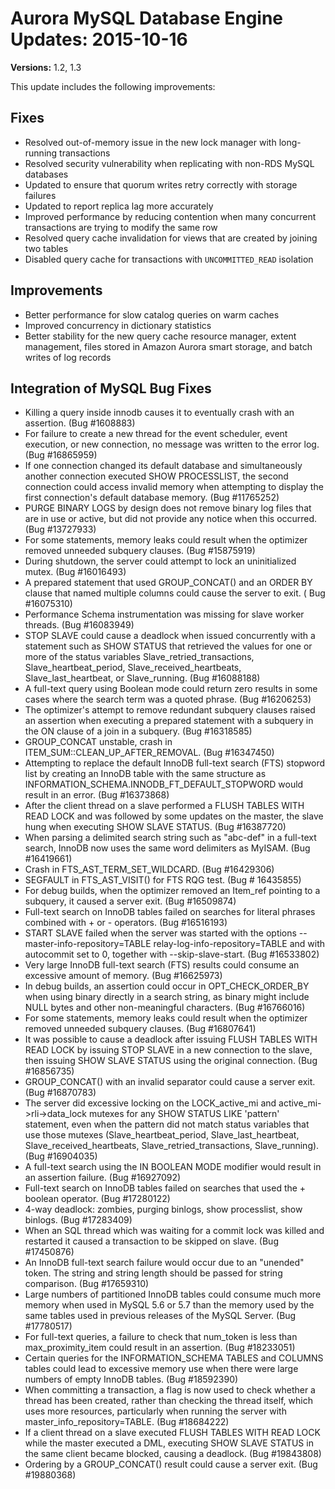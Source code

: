 # Aurora MySQL Database Engine Updates: 2015\-10\-16<a name="AuroraMySQL.Updates.20151016"></a>

**Versions:** 1\.2, 1\.3

This update includes the following improvements:

## Fixes<a name="AuroraMySQL.Updates.20151016.Fixes"></a>
+ Resolved out\-of\-memory issue in the new lock manager with long\-running transactions
+ Resolved security vulnerability when replicating with non\-RDS MySQL databases
+ Updated to ensure that quorum writes retry correctly with storage failures
+ Updated to report replica lag more accurately
+ Improved performance by reducing contention when many concurrent transactions are trying to modify the same row
+ Resolved query cache invalidation for views that are created by joining two tables
+ Disabled query cache for transactions with `UNCOMMITTED_READ` isolation

## Improvements<a name="AuroraMySQL.Updates.20151016.Improvements"></a>
+ Better performance for slow catalog queries on warm caches
+ Improved concurrency in dictionary statistics
+ Better stability for the new query cache resource manager, extent management, files stored in Amazon Aurora smart storage, and batch writes of log records

## Integration of MySQL Bug Fixes<a name="AuroraMySQL.Updates.20151016.BugFixes"></a>
+ Killing a query inside innodb causes it to eventually crash with an assertion\. \(Bug \#1608883\)
+ For failure to create a new thread for the event scheduler, event execution, or new connection, no message was written to the error log\. \(Bug \#16865959\)
+ If one connection changed its default database and simultaneously another connection executed SHOW PROCESSLIST, the second connection could access invalid memory when attempting to display the first connection's default database memory\. \(Bug \#11765252\)
+ PURGE BINARY LOGS by design does not remove binary log files that are in use or active, but did not provide any notice when this occurred\. \(Bug \#13727933\)
+ For some statements, memory leaks could result when the optimizer removed unneeded subquery clauses\. \(Bug \#15875919\) 
+ During shutdown, the server could attempt to lock an uninitialized mutex\. \(Bug \#16016493\)
+ A prepared statement that used GROUP\_CONCAT\(\) and an ORDER BY clause that named multiple columns could cause the server to exit\. \( Bug \#16075310\)
+ Performance Schema instrumentation was missing for slave worker threads\. \(Bug \#16083949\)
+ STOP SLAVE could cause a deadlock when issued concurrently with a statement such as SHOW STATUS that retrieved the values for one or more of the status variables Slave\_retried\_transactions, Slave\_heartbeat\_period, Slave\_received\_heartbeats, Slave\_last\_heartbeat, or Slave\_running\. \(Bug \#16088188\)
+ A full\-text query using Boolean mode could return zero results in some cases where the search term was a quoted phrase\. \(Bug \#16206253\)
+ The optimizer's attempt to remove redundant subquery clauses raised an assertion when executing a prepared statement with a subquery in the ON clause of a join in a subquery\. \(Bug \#16318585\)
+ GROUP\_CONCAT unstable, crash in ITEM\_SUM::CLEAN\_UP\_AFTER\_REMOVAL\. \(Bug \#16347450\)
+ Attempting to replace the default InnoDB full\-text search \(FTS\) stopword list by creating an InnoDB table with the same structure as INFORMATION\_SCHEMA\.INNODB\_FT\_DEFAULT\_STOPWORD would result in an error\. \(Bug \#16373868\)
+ After the client thread on a slave performed a FLUSH TABLES WITH READ LOCK and was followed by some updates on the master, the slave hung when executing SHOW SLAVE STATUS\. \(Bug \#16387720\)
+ When parsing a delimited search string such as "abc\-def" in a full\-text search, InnoDB now uses the same word delimiters as MyISAM\. \(Bug \#16419661\)
+ Crash in FTS\_AST\_TERM\_SET\_WILDCARD\. \(Bug \#16429306\)
+ SEGFAULT in FTS\_AST\_VISIT\(\) for FTS RQG test\. \(Bug \# 16435855\)
+ For debug builds, when the optimizer removed an Item\_ref pointing to a subquery, it caused a server exit\. \(Bug \#16509874\)
+ Full\-text search on InnoDB tables failed on searches for literal phrases combined with \+ or \- operators\. \(Bug \#16516193\)
+ START SLAVE failed when the server was started with the options \-\-master\-info\-repository=TABLE relay\-log\-info\-repository=TABLE and with autocommit set to 0, together with \-\-skip\-slave\-start\. \(Bug \#16533802\)
+ Very large InnoDB full\-text search \(FTS\) results could consume an excessive amount of memory\. \(Bug \#16625973\)
+ In debug builds, an assertion could occur in OPT\_CHECK\_ORDER\_BY when using binary directly in a search string, as binary might include NULL bytes and other non\-meaningful characters\. \(Bug \#16766016\)
+ For some statements, memory leaks could result when the optimizer removed unneeded subquery clauses\. \(Bug \#16807641\)
+ It was possible to cause a deadlock after issuing FLUSH TABLES WITH READ LOCK by issuing STOP SLAVE in a new connection to the slave, then issuing SHOW SLAVE STATUS using the original connection\. \(Bug \#16856735\)
+ GROUP\_CONCAT\(\) with an invalid separator could cause a server exit\. \(Bug \#16870783\)
+ The server did excessive locking on the LOCK\_active\_mi and active\_mi\->rli\->data\_lock mutexes for any SHOW STATUS LIKE 'pattern' statement, even when the pattern did not match status variables that use those mutexes \(Slave\_heartbeat\_period, Slave\_last\_heartbeat, Slave\_received\_heartbeats, Slave\_retried\_transactions, Slave\_running\)\. \(Bug \#16904035\)
+ A full\-text search using the IN BOOLEAN MODE modifier would result in an assertion failure\. \(Bug \#16927092\)
+ Full\-text search on InnoDB tables failed on searches that used the \+ boolean operator\. \(Bug \#17280122\)
+ 4\-way deadlock: zombies, purging binlogs, show processlist, show binlogs\. \(Bug \#17283409\)
+ When an SQL thread which was waiting for a commit lock was killed and restarted it caused a transaction to be skipped on slave\. \(Bug \#17450876\)
+ An InnoDB full\-text search failure would occur due to an "unended" token\. The string and string length should be passed for string comparison\. \(Bug \#17659310\)
+ Large numbers of partitioned InnoDB tables could consume much more memory when used in MySQL 5\.6 or 5\.7 than the memory used by the same tables used in previous releases of the MySQL Server\. \(Bug \#17780517\)
+ For full\-text queries, a failure to check that num\_token is less than max\_proximity\_item could result in an assertion\. \(Bug \#18233051\)
+ Certain queries for the INFORMATION\_SCHEMA TABLES and COLUMNS tables could lead to excessive memory use when there were large numbers of empty InnoDB tables\. \(Bug \#18592390\)
+ When committing a transaction, a flag is now used to check whether a thread has been created, rather than checking the thread itself, which uses more resources, particularly when running the server with master\_info\_repository=TABLE\. \(Bug \#18684222\)
+ If a client thread on a slave executed FLUSH TABLES WITH READ LOCK while the master executed a DML, executing SHOW SLAVE STATUS in the same client became blocked, causing a deadlock\. \(Bug \#19843808\)
+ Ordering by a GROUP\_CONCAT\(\) result could cause a server exit\. \(Bug \#19880368\)